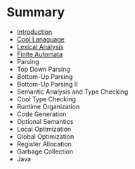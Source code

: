 # Summary

* [Introduction](README.md)
* [Cool Lanaguage](cool_language.md)
* [Lexical Analysis](lexical_analysis.md)
* [Finite Automata](finite_automata.md)
* Parsing
* Top Down Parsing
* Bottom-Up Parsing
* Bottom-Up Parsing II
* Semantic Analysis and Type Checking
* Cool Type Checking
* Runtime Organization
* Code Generation
* Optional Semantics
* Local Optimization
* Global Optimization
* Register Allocation
* Garbage Collection
* Java

